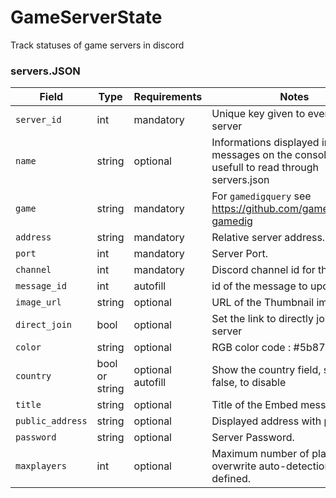 # GameServerState
Track statuses of game servers in discord

### servers.JSON
| Field            | Type             | Requirements        | Notes                                                                                                  |
|------------------|------------------|---------------------|--------------------------------------------------------------------------------------------------------|
| `server_id`      | int              | mandatory           | Unique key given to every game server                                                                  |
| `name`           | string           | optional            | Informations displayed in the error messages on the console, also usefull to read through servers.json |
| `game`           | string           | mandatory           | For `gamedigquery` see https://github.com/gamedig/node-gamedig                                         |
| `address`        | string           | mandatory           | Relative server address.                                                                               |
| `port`           | int              | mandatory           | Server Port.                                                                                           |
| `channel`        | int              | mandatory           | Discord channel id for the game.                                                                       |
| `message_id`     | int              | autofill            | id of the message to update.                                                                           |
| `image_url`      | string           | optional            | URL of the Thumbnail image URL                                                                         |
| `direct_join`    | bool             | optional            | Set the link to directly join the server                                                               |
| `color`          | string           | optional            | RGB color code : #5b8731                                                                               |
| `country`        | bool  or  string | optional   autofill | Show the country field, set to false, to disable                                                       |
| `title`          | string           | optional            | Title of the Embed message.                                                                            |
| `public_address` | string           | optional            | Displayed address with port.                                                                           |
| `password`       | string           | optional            | Server Password.                                                                                       |
| `maxplayers`     | int              | optional            | Maximum number of players, overwrite auto-detection if defined.                                        |